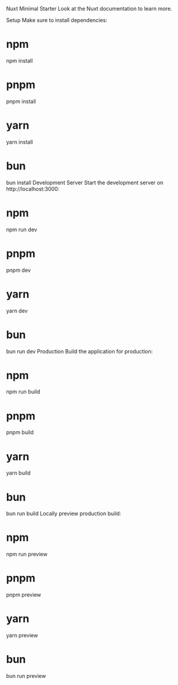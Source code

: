 Nuxt Minimal Starter
Look at the Nuxt documentation to learn more.

Setup
Make sure to install dependencies:

# npm
npm install

# pnpm
pnpm install

# yarn
yarn install

# bun
bun install
Development Server
Start the development server on http://localhost:3000:

# npm
npm run dev

# pnpm
pnpm dev

# yarn
yarn dev

# bun
bun run dev
Production
Build the application for production:

# npm
npm run build

# pnpm
pnpm build

# yarn
yarn build

# bun
bun run build
Locally preview production build:

# npm
npm run preview

# pnpm
pnpm preview

# yarn
yarn preview

# bun
bun run preview
